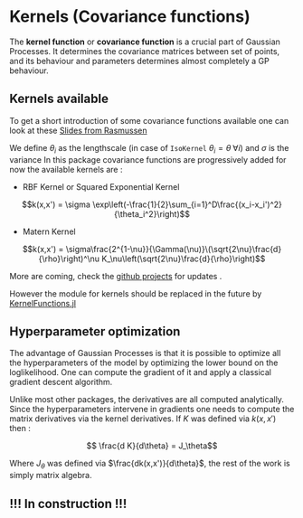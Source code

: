 # Kernels (Covariance functions)

The **kernel function** or **covariance function** is a crucial part of Gaussian Processes. It determines the covariance matrices between set of points, and its behaviour and parameters determines almost completely a GP behaviour.

## Kernels available
To get a short introduction of some covariance functions available one can look at these
[Slides from Rasmussen](http://mlg.eng.cam.ac.uk/teaching/4f13/1819/covariance%20functions.pdf)

We define $\theta_i$ as the lengthscale (in case of `IsoKernel` $\theta_i=\theta\;\forall i$) and $\sigma$ is the variance
In this package covariance functions are progressively added for now the available kernels are :

- RBF Kernel or Squared Exponential Kernel


$$k(x,x') = \sigma \exp\left(-\frac{1}{2}\sum_{i=1}^D\frac{(x_i-x_i')^2}{\theta_i^2}\right)$$

- Matern Kernel

$$k(x,x') = \sigma\frac{2^{1-\nu}}{\Gamma(\nu)}\(\sqrt{2\nu}\frac{d}{\rho}\right)^\nu K_\nu\left(\sqrt{2\nu}\frac{d}{\rho}\right)$$

More are coming, check the [github projects](https://github.com/theogf/AugmentedGaussianProcesses.jl/projects/1) for updates .

However the module for kernels should be replaced in the future by [KernelFunctions.jl](https://github.com/theogf/KernelFunctions.jl)

## Hyperparameter optimization

The advantage of Gaussian Processes is that it is possible to optimize all the hyperparameters of the model by optimizing the lower bound on the loglikelihood. One can compute the gradient of it and apply a classical gradient descent algorithm.

Unlike most other packages, the derivatives are all computed analytically. Since the hyperparameters intervene in gradients one needs to compute the matrix derivatives via the kernel derivatives. If $K$ was defined via $k(x,x')$ then :

$$ \frac{d K}{d\theta}  = J_\theta$$

Where $J_\theta$ was defined via $\frac{dk(x,x')}{d\theta}$, the rest of the work is simply matrix algebra.

## !!! In construction !!!

